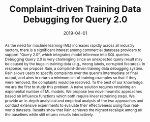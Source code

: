---
title: "Complaint-driven Training Data Debugging for Query 2.0"
authors:
  - admin
  - Lampros Flokas
  - Eugene Wu
  - Jiannan Wang

date: "2019-04-01"
doi: ""

# Schedule page publish date (NOT publication's date).
publishDate: "2020-04-01"

# Publication type.
# Legend: 0 = Uncategorized; 1 = Conference paper; 2 = Journal article;
# 3 = Preprint / Working Paper; 4 = Report; 5 = Book; 6 = Book section;
# 7 = Thesis; 8 = Patent
publication_types: ["1"]

# Publication name and optional abbreviated publication name.
publication: "SIGMOD 2020"
publication_short: "SIGMOD 2020"

abstract: >
  As the need for machine learning (ML) increases rapidly across all industry sectors,
  there is a significant interest among commercial database providers to support "Query 2.0",
  which integrates model inference into SQL queries.
  Debugging Query 2.0 is very challenging since an unexpected query result may be caused by the bugs in training data (e.g., wrong labels, corrupted features).
  In response, we propose Rain, a complaint-driven training data debugging system.
  Rain allows users to specify complaints over the query's intermediate or final output,
  and aims to return a minimum set of training examples so that if they were removed, the complaints would be resolved.
  To the best of our knowledge, we are the first to study this problem. A naive solution requires retraining an exponential number of ML models.
  We propose two novel heuristic approaches based on influence functions which both require linear retraining steps.
  We provide an in-depth analytical and empirical analysis of the two approaches and conduct extensive experiments to evaluate their effectiveness using four real-world datasets.
  Results show that Rain achieves the highest recall@k among all the baselines while still returns results interactively.  

# Summary. An optional shortened abstract.
summary: ""

tags:
- Explanation
featured: false

url_pdf: files/Rain-arXiv.pdf

# links:
# - name: arXiv Version
#   url: files/Rain-arXiv.pdf
# url_pdf: http://arxiv.org/pdf/1512.04133v1
# url_code: '#'
# url_dataset: '#'
# url_poster: '#'
# url_project: ''
# url_slides: ''
# url_source: '#'
# url_video: '#'

# Featured image
# To use, add an image named `featured.jpg/png` to your page's folder. 
image:
  caption: 'Image credit: [**Unsplash**](https://unsplash.com/photos/s9CC2SKySJM)'
  focal_point: ""
  preview_only: false

# Associated Projects (optional).
#   Associate this publication with one or more of your projects.
#   Simply enter your project's folder or file name without extension.
#   E.g. `internal-project` references `content/project/internal-project/index.md`.
#   Otherwise, set `projects: []`.
projects: []

# Slides (optional).
#   Associate this publication with Markdown slides.
#   Simply enter your slide deck's filename without extension.
#   E.g. `slides: "example"` references `content/slides/example/index.md`.
#   Otherwise, set `slides: ""`.
slides: ""
---
